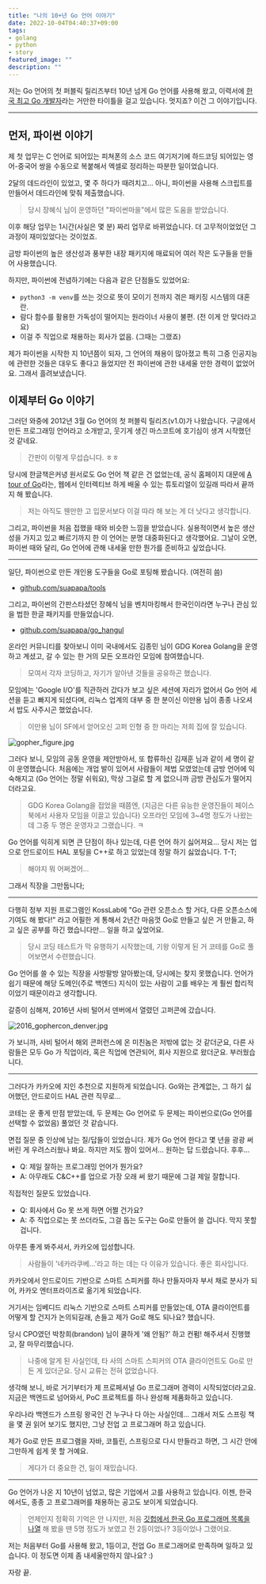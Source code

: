```yaml
---
title: "나의 10+년 Go 언어 이야기"
date: 2022-10-04T04:40:37+09:00
tags:
- golang
- python
- story
featured_image: ""
description: ""
---
```


저는 Go 언어의 첫 퍼블릭 릴리즈부터 10년 넘게 Go 언어를 사용해 왔고,
이력서에 [한국 최고 Go 개발자](https://homin.dev/resume/#go_expert)라는 거만한 타이틀을
걸고 있습니다. 멋지죠? 이건 그 이야기입니다.

---

## 먼저, 파이썬 이야기

제 첫 업무는 C 언어로 되어있는 피쳐폰의 소스 코드 여기저기에 하드코딩 되어있는
영어-중국어 쌍을 수동으로 복붙해서 엑셀로 정리하는 따분한 일이었습니다.

2달의 데드라인이 있었고, 몇 주 하다가 때려치고... 아니,
파이썬을 사용해 스크립트를 만들어서 데드라인에 맞춰 제출했습니다.

> 당시 장혜식 님이 운영하던 "파이썬마을"에서 많은 도움을 받았습니다.

이후 해당 업무는 1시간(사실은 몇 분) 짜리 업무로 바뀌었습니다.
더 고무적이었었던 그 과정이 재미있었다는 것이었죠.

금방 파이썬의 높은 생산성과 풍부한 내장 패키지에 매료되어 여러 작은 도구들을
만들어 사용했습니다.

하지만, 파이썬에 전념하기에는 다음과 같은 단점들도 있었어요:

- `python3 -m venv`를 쓰는 것으로 뜻이 모이기 전까지 겪은 패키징 시스템의 대혼란.
- 람다 함수를 활용한 가독성이 떨어지는 원라이너 사용이 불편. (전 이게 안 맞더라고요)
- 이걸 주 직업으로 채용하는 회사가 없음. (그때는 그랬죠)

제가 파이썬을 시작한 지 10년쯤이 되자, 그 언어의 채용이 많아졌고
특히 그중 인공지능에 관련한 것들은 대우도 좋다고 들었지만 전 파이썬에 관한 내세울 만한 경력이
없었어요. 그래서 흘려보냈습니다.


## 이제부터 Go 이야기

그러던 와중에 2012년 3월 Go 언어의 첫 퍼블릭 릴리즈(v1.0)가 나왔습니다.
구글에서 만든 프로그래밍 언어라고 소개받고,
웃기게 생긴 마스코트에 호기심이 생겨 시작했던 것 같네요.

> 간판이 이렇게 무섭습니다. ㅎㅎ

당시에 한글책은커녕 원서로도 Go 언어 책 같은 건 없었는데,
공식 홈페이지 대문에 [A tour of Go](https://go.dev/tour)라는,
웹에서 인터렉티브 하게 배울 수 있는 튜토리얼이 있길래 따라서 끝까지 해 봤습니다.

> 저는 아직도 웬만한 고 입문서보다 이걸 따라 해 보는 게 더 낫다고 생각합니다.

그리고, 파이썬을 처음 접했을 때와 비슷한 느낌을 받았습니다.
실용적이면서 높은 생산성을 가지고 있고 빠르기까지 한 이 언어는 분명 대중화된다고 생각했어요.
그날이 오면, 파이썬 때와 달리, Go 언어에 관해 내세울 만한 뭔가를 준비하고 싶었습니다.

---

일단, 파이썬으로 만든 개인용 도구들을 Go로 포팅해 봤습니다. (여전히 씀)

- [github.com/suapapa/tools](https://github.com/suapapa/tools)

그리고, 파이썬의 간판스타셨던 장혜식 님을 벤치마킹해서
한국인이라면 누구나 관심 있을 법한 한글 패키지를 만들었습니다.

- [github.com/suapapa/go_hangul](https://github.com/suapapa/go_hangul)

온라인 커뮤니티를 찾아보니 이미 국내에서도 김종민 님이 GDG Korea Golang을 운영하고 계셨고,
갈 수 있는 한 거의 모든 오프라인 모임에 참여했습니다.

> 모여서 각자 코딩하고, 자기가 알아낸 것들을 공유하곤 했습니다.

모임에는 'Google I/O'를 직관하러 갔다가 보고 싶은 세션에 자리가 없어서 Go 언어 세션을 듣고
빠지게 되셨다며, 리눅스 업계의 대부 중 한 분이신 이만용 님이 종종 나오셔서 밥도 사주시곤 했었습니다.

> 이만용 님이 SF에서 얻어오신 고퍼 인형 중 한 마리는 저희 집에 잘 있습니다.

![gopher_figure.jpg](https://asset.homin.dev/blog/img/gopher_figure.jpg)

그러다 보니, 모임의 공동 운영을 제안받아서, 또 합류하신 김재훈 님과 같이 세 명이 같이 운영했습니다.
처음에는 개업 발이 있어서 사람들이 제법 모였었는데 금방 언어에 익숙해지고 (Go 언어는 정말 쉬워요),
막상 그걸로 할 게 없으니까 금방 관심도가 떨어지더라고요.

> GDG Korea Golang을 접었을 때쯤엔, (지금은 다른 유능한 운영진들이 페이스북에서 사용자 모임을 이끌고 있습니다) 
> 오프라인 모임에 3~4명 정도가 나왔는데 그중 두 명은 운영자고 그랬습니다. ㅋ

Go 언어를 익히게 되면 큰 단점이 하나 있는데, 다른 언어 하기 싫어져요...
당시 저는 업으로 안드로이드 HAL 포팅을 C++로 하고 있었는데 정말 하기 싫었습니다. T-T;

> 해야지 뭐 어쩌겠어...

그래서 직장을 그만둡니다;

---

다행히 정부 지원 프로그램인 KossLab에 "Go 관련 오픈소스 할 거다, 다른 오픈소스에 기여도 해 봤다!" 라고
어필한 게 통해서 2년간 마음껏 Go로 만들고 싶은 거 만들고, 하고 싶은 공부를 하긴 했습니다만... 일을 하고 싶었어요.

> 당시 코딩 테스트가 막 유행하기 시작했는데, 기왕 이렇게 된 거 코테를 Go로 풀어보면서 수련했습니다.

Go 언어를 쓸 수 있는 직장을 사방팔방 알아봤는데, 당시에는 찾지 못했습니다.
언어가 쉽기 때문에 해당 도메인(주로 백엔드) 지식이 있는 사람이 고를 배우는 게 훨씬 합리적이었기 때문이라고 생각합니다.

갈증이 심해져, 2016년 사비 털어서 덴버에서 열렸던 고퍼콘에 갔습니다.

![2016_gophercon_denver.jpg](https://asset.homin.dev/blog/img/2016_gophercon_denver.jpg)

가 보니까, 사비 털어서 해외 콘퍼런스에 온 미친놈은 저밖에 없는 것 같더군요,
다른 사람들은 모두 Go 가 직업이라, 혹은 직업에 연관되어, 회사 지원으로 왔더군요. 부러웠습니다.

---

그러다가 카카오에 지인 추천으로 지원하게 되었습니다. Go와는 관계없는, 그 하기 싫어했던,
안드로이드 HAL 관련 직무로...

코테는 운 좋게 만점 받았는데, 두 문제는 Go 언어로 두 문제는
파이썬으로(Go 언어를 선택할 수 없었음) 풀었던 것 같습니다.

면접 질문 중 인상에 남는 질/답들이 있었습니다. 제가 Go 언어 한다고 몇 년을 광광 써 버린 게
우려스러웠나 봐요. 하지만 저도 짬이 있어서... 원하는 답 드렸습니다. 후후...

- Q: 제일 잘하는 프로그래밍 언어가 뭔가요?
- A: 아무래도 C&C++를 업으로 가장 오래 써 왔기 때문에 그걸 제일 잘합니다.

직접적인 질문도 있었습니다.

- Q: 회사에서 Go 못 쓰게 하면 어쩔 건가요?
- A: 주 직업으로는 못 쓰더라도, 그걸 돕는 도구는 Go로 만들어 쓸 겁니다. 막지 못할 겁니다.

아무튼 좋게 봐주셔서, 카카오에 입성합니다.

> 사람들이 '네카라쿠베...'라고 하는 데는 다 이유가 있습니다. 좋은 회사입니다.

카카오에서 안드로이드 기반으로 스마트 스피커를 하나 만들자마자 부서 채로 분사가 되어,
카카오 엔터프라이즈로 옮기게 되었습니다.

거기서는 임베디드 리눅스 기반으로 스마트 스피커를 만들었는데,
OTA 클라이언트를 어떻게 할 건지가 논의되길래, 손들고 제가 Go로 해도 되나요? 했습니다.

당시 CPO였던 박창희(brandon) 님이 쿨하게 '왜 안됨?' 하고 컨펌! 해주셔서 진행했고,
잘 마무리했습니다.

> 나중에 알게 된 사실인데, 타 사의 스마트 스피커의 OTA 클라이언트도 Go로 만든 게 있더군요.
> 당시 교류는 전혀 없었습니다.

생각해 보니, 바로 거기부터가 제 프로페셔널 Go 프로그래머 경력이 시작되었더라고요.
지금은 백엔드로 넘어와서, PoC 프로젝트를 하나 완성해 제품화하고 있습니다.

우리나라 백엔드가 스프링 왕국인 건 누구나 다 아는 사실인데... 그래서 저도 스프링 책을
몇 권 읽어 보기도 했지만, 그냥 전업 고 프로그래머 하고 있습니다.

제가 Go로 만든 프로그램을 자바, 코틀린, 스프링으로 다시 만들라고 하면,
그 시간 안에 그만하게 쉽게 못 할 거예요.

> 게다가 더 중요한 건, 일이 재밌습니다.

---

Go 언어가 나온 지 10년이 넘었고, 많은 기업에서 고를 사용하고 있습니다.
이젠, 한국에서도, 종종 고 프로그래머를 채용하는 공고도 보이게 되었습니다.

> 언제인지 정확히 기억은 안 나지만,
> 처음 [깃헙에서 한국 Go 프로그래머 목록을 나열](https://github.com/search?o=desc&q=language%3AGo+location%3AKorea&s=&type=Users&utf8=%E2%9C%93)
> 해 봤을 땐 5명 정도가 보였고 전 2등이었나? 3등이었나 그랬어요.

저는 처음부터 Go를 사용해 왔고, 1등이고, 전업 Go 프로그래머로 만족하며 일하고 있습니다.
이 정도면 이제 좀 내세울만하지 않나요? :)

자랑 끝.